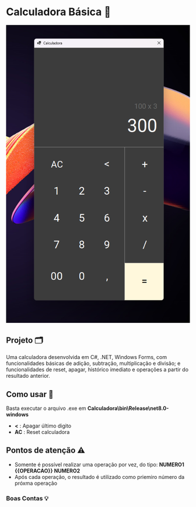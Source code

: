 # Calculadora Básica 🧮

![calculadora básica](calculadora.png)

## Projeto 🗂️
Uma calculadora desenvolvida em C#, .NET, Windows Forms, com funcionalidades básicas de adição, subtração, multiplicação e divisão; e funcionalidades de reset, apagar, histórico imediato e operações a partir do resultado anterior.

## Como usar 📝
Basta executar o arquivo .exe em **Calculadora\bin\Release\net8.0-windows**
- **<** : Apagar último digito
- **AC** : Reset calculadora

## Pontos de atenção ⚠️
- Somente é possível realizar uma operação por vez, do tipo: ****NUMERO1 {{OPERACAO}} NUMERO2****
- Após cada operação, o resultado é utilizado como priemiro número da próxma operação

### Boas Contas 💡